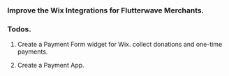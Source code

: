### Improve the Wix Integrations for Flutterwave Merchants.

### Todos.

1.  Create a Payment Form widget for Wix. collect donations and one-time payments.

2. Create a Payment App.